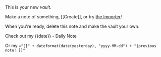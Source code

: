 This is your new _vault_.

Make a note of something, [[Create]], or try [the Importer](https://help.obsidian.md/Plugins/Importer)!

When you're ready, delete this note and make the vault your own.

Check out my {{date}} - Daily Note

Or my `="[[" + dateformat(date(yesterday), "yyyy-MM-dd") + "|previous note! ]]"`
